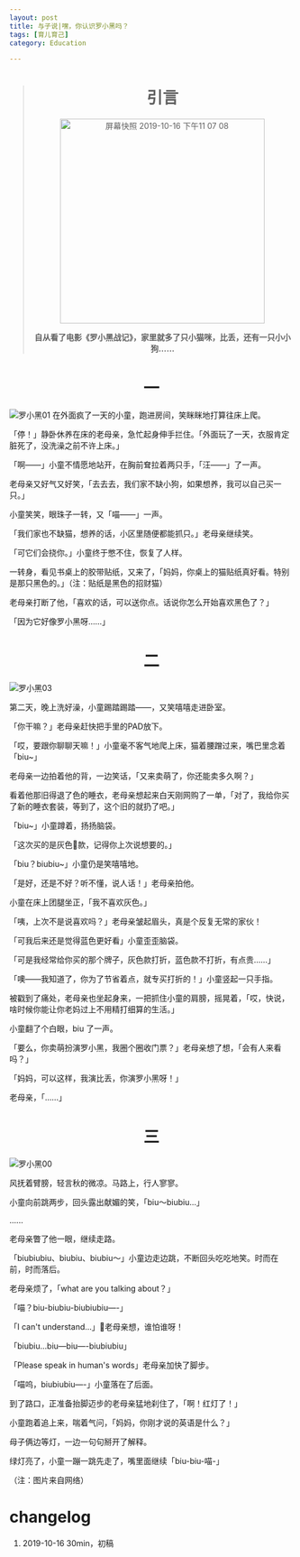 ```yaml
---
layout: post
title: 与子说|嘿，你认识罗小黑吗？
tags: [育儿育己]
category: Education

---
```



> #  <center> 引言
>
> <center> <img width="363" alt="屏幕快照 2019-10-16 下午11 07 08" src="https://user-images.githubusercontent.com/23351109/66932418-276a7a80-f06a-11e9-8b14-272ac28db7a5.png">
>
> **自从看了电影《罗小黑战记》，家里就多了只小猫咪，比丢，还有一只小小狗……**



# <center>  一
![罗小黑01](https://user-images.githubusercontent.com/23351109/66931375-9515a700-f068-11e9-9eee-2eec164424d2.jpeg)
在外面疯了一天的小童，跑进房间，笑眯眯地打算往床上爬。

「停！」静卧休养在床的老母亲，急忙起身伸手拦住。「外面玩了一天，衣服肯定脏死了，没洗澡之前不许上床。」

「啊——」小童不情愿地站开，在胸前耷拉着两只手，「汪——」了一声。

老母亲又好气又好笑，「去去去，我们家不缺小狗，如果想养，我可以自己买一只。」

小童笑笑，眼珠子一转，又「喵——」一声。

「我们家也不缺猫，想养的话，小区里随便都能抓只。」老母亲继续笑。

「可它们会挠你。」小童终于憋不住，恢复了人样。

一转身，看见书桌上的胶带贴纸，又来了，「妈妈，你桌上的猫贴纸真好看。特别是那只黑色的。」（注：贴纸是黑色的招财猫）

老母亲打断了他，「喜欢的话，可以送你点。话说你怎么开始喜欢黑色了？」

「因为它好像罗小黑呀……」


# <center> 二

![罗小黑03](https://user-images.githubusercontent.com/23351109/66932070-9e534380-f069-11e9-8087-9bfa9cebeda8.jpeg)

第二天，晚上洗好澡，小童踢踏踢踏——，又笑嘻嘻走进卧室。

「你干嘛？」老母亲赶快把手里的PAD放下。

「哎，要跟你聊聊天嘛！」小童毫不客气地爬上床，猫着腰蹭过来，嘴巴里念着「biu~」

老母亲一边拍着他的背，一边笑话，「又来卖萌了，你还能卖多久啊？」

看着他那旧得退了色的睡衣，老母亲想起来白天刚网购了一单，「对了，我给你买了新的睡衣套装，等到了，这个旧的就扔了吧。」

「biu~」小童蹲着，扬扬脑袋。

「这次买的是灰色款，记得你上次说想要的。」

「biu？biubiu~」小童仍是笑嘻嘻地。

「是好，还是不好？听不懂，说人话！」老母亲拍他。

小童在床上团腿坐正，「我不喜欢灰色。」

「咦，上次不是说喜欢吗？」老母亲皱起眉头，真是个反复无常的家伙！

「可我后来还是觉得蓝色更好看」小童歪歪脑袋。

「可是我经常给你买的那个牌子，灰色款打折，蓝色款不打折，有点贵……」

「噢——我知道了，你为了节省着点，就专买打折的！」小童竖起一只手指。

被戳到了痛处，老母亲也坐起身来，一把抓住小童的肩膀，摇晃着，「哎，快说，啥时候你能让你老妈过上不用精打细算的生活。」

小童翻了个白眼，biu 了一声。

「要么，你卖萌扮演罗小黑，我圈个圈收门票？」老母亲想了想，「会有人来看吗？」

「妈妈，可以这样，我演比丢，你演罗小黑呀！」

老母亲，「……」

# <center> 三
![罗小黑00](https://user-images.githubusercontent.com/23351109/66932219-d9557700-f069-11e9-8523-9a52655e4e60.jpeg)

风抚着臂膀，轻言秋的微凉。马路上，行人寥寥。

小童向前跳两步，回头露出献媚的笑，「biu～biubiu...」

......

老母亲瞥了他一眼，继续走路。

「biubiubiu、biubiu、biubiu～」小童边走边跳，不断回头吃吃地笑。时而在前，时而落后。

老母亲烦了，「what are you talking about？」

「喵？biu-biubiu-biubiubiu—-」

「I can't understand...」老母亲想，谁怕谁呀！

「biubiu...biu—biu—-biubiubiu」

「Please speak in human's words」老母亲加快了脚步。

「喵呜，biubiubiu—-」小童落在了后面。

到了路口，正准备抬脚迈步的老母亲猛地刹住了，「啊！红灯了！」

小童跑着追上来，喘着气问，「妈妈，你刚才说的英语是什么？」

母子俩边等灯，一边一句句掰开了解释。

绿灯亮了，小童一蹦一跳先走了，嘴里面继续「biu-biu-喵-」


（注：图片来自网络）



# changelog
1. 2019-10-16 30min，初稿
